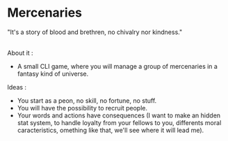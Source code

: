 # Mercenaries

"It's a story of blood and brethren, no chivalry nor kindness."
</br>
</br>

About it :
- A small CLI game, where you will manage a group of mercenaries in a fantasy kind of universe.

Ideas :
- You start as a peon, no skill, no fortune, no stuff.
- You will have the possibility to recruit people.
- Your words and actions have consequences (I want to make an hidden stat system, to handle loyalty from your fellows to you, differents moral caracteristics, omething like that, we'll see where it will lead me).
